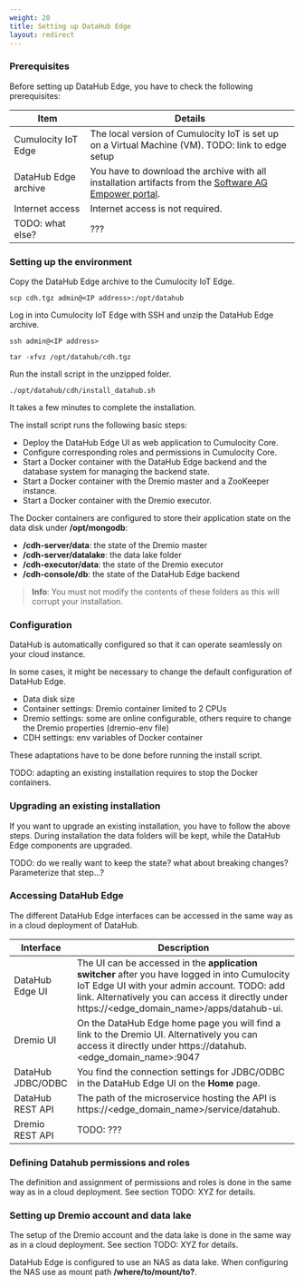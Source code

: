 ```yaml
---
weight: 20
title: Setting up DataHub Edge
layout: redirect
---
```


### Prerequisites

Before setting up DataHub Edge, you have to check the following prerequisites:

| Item | Details |
| -----   | -----   |
| Cumulocity IoT Edge | The local version of Cumulocity IoT is set up on a Virtual Machine (VM). TODO: link to edge setup |
| DataHub Edge archive | You have to download the archive with all installation artifacts from the [Software AG Empower portal](https://empower.softwareag.com/). |
| Internet access | Internet access is not required. |
| TODO: what else? | ??? |

### Setting up the environment

Copy the DataHub Edge archive to the Cumulocity IoT Edge.

```shell	
scp cdh.tgz admin@<IP address>:/opt/datahub
```

Log in into Cumulocity IoT Edge with SSH and unzip the DataHub Edge archive.

```shell	
ssh admin@<IP address>

tar -xfvz /opt/datahub/cdh.tgz
```

Run the install script in the unzipped folder.

```shell	
./opt/datahub/cdh/install_datahub.sh
```

It takes a few minutes to complete the installation.

The install script runs the following basic steps:
* Deploy the DataHub Edge UI as web application to Cumulocity Core.
* Configure corresponding roles and permissions in Cumulocity Core.
* Start a Docker container with the DataHub Edge backend and the database system for managing the backend state.
* Start a Docker container with the Dremio master and a ZooKeeper instance.
* Start a Docker container with the Dremio executor.

The Docker containers are configured to store their application state on the data disk under **/opt/mongodb**:
* **/cdh-server/data**: the state of the Dremio master
* **/cdh-server/datalake**: the data lake folder
* **/cdh-executor/data**: the state of the Dremio executor
* **/cdh-console/db**: the state of the DataHub Edge backend

>**Info**: You must not modify the contents of these folders as this will corrupt your installation.

### Configuration

DataHub is automatically configured so that it can operate seamlessly on your cloud instance.

In some cases, it might be necessary to change the default configuration of DataHub Edge.

- Data disk size
- Container settings: Dremio container limited to 2 CPUs
- Dremio settings: some are online configurable, others require to change the Dremio properties (dremio-env file)
- CDH settings: env variables of Docker container

These adaptations have to be done before running the install script.

TODO: adapting an existing installation requires to stop the Docker containers.

### Upgrading an existing installation

If you want to upgrade an existing installation, you have to follow the above steps. During installation the data folders will be kept, while the DataHub Edge components are upgraded.

TODO: do we really want to keep the state? what about breaking changes? Parameterize that step...?

### Accessing DataHub Edge

The different DataHub Edge interfaces can be accessed in the same way as in a cloud deployment of DataHub.

| Interface | Description |
| -----   | -----   |
| DataHub Edge UI | The UI can be accessed in the **application switcher** after you have logged in into Cumulocity IoT Edge UI with your admin account. TODO: add link. Alternatively you can access it directly under https://<edge_domain_name>/apps/datahub-ui. |
| Dremio UI | On the DataHub Edge home page you will find a link to the Dremio UI. Alternatively you can access it directly under https://datahub.<edge_domain_name>:9047 |
| DataHub JDBC/ODBC | You find the connection settings for JDBC/ODBC in the DataHub Edge UI on the **Home** page. |
| DataHub REST API | The path of the microservice hosting the API is https://<edge_domain_name>/service/datahub. |
| Dremio REST API | TODO: ??? |

### Defining Datahub permissions and roles

The definition and assignment of permissions and roles is done in the same way as in a cloud deployment. See section TODO: XYZ for details.

### Setting up Dremio account and data lake

The setup of the Dremio account and the data lake is done in the same way as in a cloud deployment. See section TODO: XYZ for details.

DataHub Edge is configured to use an NAS as data lake. When configuring the NAS use as mount path **/where/to/mount/to?**.